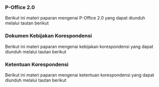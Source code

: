 ### **P-Office 2.0**

Berikut ini materi paparan mengenai P-Office 2.0 yang dapat diunduh melalui tautan berikut 


### **Dokumen Kebijakan Korespondensi**

Berikut ini materi paparan mengenai kebijakan korespondensi yang dapat diunduh melalui tautan berikut


### **Ketentuan Korespondensi**

Berikut ini materi paparan mengenai ketentuan korespondensi yang dapat diunduh melalui tautan berikut 